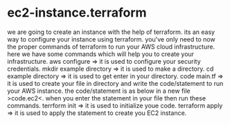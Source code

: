 # ec2-instance.terraform
we are going to create an instance with the help of terraform.
its an easy way to configure your instance using terraform.
you've only need to now the proper commands of terraform to run your AWS cloud infrastructure.
here we have some commands which will help you to create your infrastructure.
aws configure  => it is used to configure your security credentials.
mkdir example directory  =>  it is used to make a directory.
cd example directory   =>   it is used to get enter in your directory.
code main.tf =>  it is used to create your file in directory and write the code/statement to run your AWS instance.
the code/statement is as below in a new file >code.ec2<.
when you enter the statement in your file then run these commands.
terrform init => it is used to initialize youe code.
terraform apply => it is used to apply the statement to create you EC2 instance.
